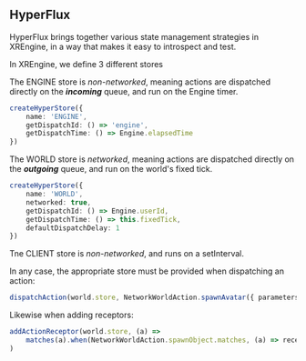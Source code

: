 ## HyperFlux

HyperFlux brings together various state management strategies in XREngine, in a way that makes it easy to introspect and test. 

In XREngine, we define 3 different stores

The ENGINE store is _non-networked_, meaning actions are dispatched directly on the _**incoming**_ queue, and run on the Engine timer. 

```ts
createHyperStore({
    name: 'ENGINE',
    getDispatchId: () => 'engine',
    getDispatchTime: () => Engine.elapsedTime
})
```

The WORLD store is _networked_, meaning actions are dispatched directly on the _**outgoing**_ queue, and run on the world's fixed tick.

```ts
createHyperStore({
    name: 'WORLD',
    networked: true,
    getDispatchId: () => Engine.userId,
    getDispatchTime: () => this.fixedTick,
    defaultDispatchDelay: 1
})
```

Tne CLIENT store is _non-networked_, and runs on a setInterval. 

In any case, the appropriate store must be provided when dispatching an action:

```ts
dispatchAction(world.store, NetworkWorldAction.spawnAvatar({ parameters }))
  ```

Likewise when adding receptors:
```ts
addActionReceptor(world.store, (a) =>
    matches(a).when(NetworkWorldAction.spawnObject.matches, (a) => recepted.push(a))
)
```


